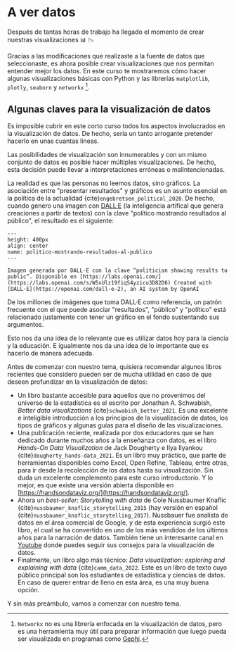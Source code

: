 # A ver datos 

Después de tantas horas de trabajo ha llegado el momento de crear nuestras visualizaciones 📊 📉

Gracias a las modificaciones que realizaste a la fuente de datos que seleccionaste, es ahora posible crear visualizaciones que nos permitan entender mejor los datos. En este curso te mostraremos cómo hacer algunas visualizaciones básicas con Python y las librerías `matplotlib`, `plotly`, `seaborn` y `networkx` [^footnote].

## Algunas claves para la visualización de datos

Es imposible cubrir en este corto curso todos los aspectos involucrados en la visualización de datos. De hecho, sería un tanto arrogante pretender hacerlo en unas cuantas líneas.

Las posibilidades de visualización son innumerables y con un mismo conjunto de datos es posible hacer múltiples visualizaciones. De hecho, esta decisión puede llevar a interpretaciones erróneas o malintencionadas.

La realidad es que las personas no leemos datos, sino gráficos. La asociación entre "presentar resultados" y gráficos es un asunto esencial en la política de la actualidad {cite}`engebretsen_political_2020`. De hecho, cuando genero una imagen con [DALL·E](https://openai.com/dall-e-2) (la inteligencia artifical que genera creaciones a partir de textos) con la clave "político mostrando resultados al público", el resultado es el siguiente:

```{figure} ../_static/imgs/visualizacion/dall-e.png
---
height: 400px
align: center
name: politico-mostrando-resultados-al-publico
---

Imagen generada por DALL-E con la clave “politician showing results to public”. Disponible en [https://labs.openai.com/](https://labs.openai.com/s/W5xUlz19fiqS4yzicu3D82D6) Created with [DALL·E](https://openai.com/dall-e-2), an AI system by OpenAI
```

De los millones de imágenes que toma DALL·E como referencia, un patrón frecuente con el que puede asociar "resultados", "público" y "político" está relacionado justamente con tener un gráfico en el fondo sustentando sus argumentos.

Esto nos da una idea de lo relevante que es utilizar datos hoy para la ciencia y la educación. E igualmente nos da una idea de lo importante que es hacerlo de manera adecuada.

Antes de comenzar con nuestro tema, quisiera recomendar algunos libros recientes que considero pueden ser de mucha utilidad en caso de que deseen profundizar en la visualización de datos:

- Un libro bastante accesible para aquellos que no provenimos del universo de la estadística es el escrito por Jonathan A. Schwabish, *Better data visualizations* {cite}`schwabish_better_2021`. Es una excelente e inteligible introducción a los principios de la visualización de datos, los tipos de gráficos y algunas guías para el diseño de las visualizaciones.
- Una publicación reciente, realizada por dos educadores que se han dedicado durante muchos años a la enseñanza con datos, es el libro *Hands-On Data Visualization* de Jack Dougherty e Ilya Ilyankou {cite}`dougherty_hands-data_2021`. Es un libro muy práctico, que parte de herramientas disponibles como Excel, Open Refine, Tableau, entre otras, para ir desde la recolección de los datos hasta su visualización. Sin duda un excelente complemento para este curso introductorio. Y lo mejor, es que existe una versión abierta disponible en [https://handsondataviz.org/](https://handsondataviz.org/).
- Ahora un *best-seller*: *Storytelling with data* de Cole Nussbaumer Knaflic {cite}`nussbaumer_knaflic_storytelling_2015` (hay versión en español {cite}`nussbaumer_knaflic_storytelling_2017`). Nussbauer fue analista de datos en el área comercial de Google, y de esta experiencia surgió este libro, el cual se ha convertido en uno de los más vendidos de los últimos años para la narración de datos. También tiene un interesante canal en [Youtube](https://www.youtube.com/c/storytellingwithdata) donde puedes seguir sus consejos para la visualización de datos.
- Finalmente, un libro algo más técnico: *Data visualization: exploring and explaining with data* {cite}`camm_data_2022`. Este es un libro de texto cuyo público principal son los estudiantes de estadística y ciencias de datos. En caso de querer entrar de lleno en esta área, es una muy buena opción.

Y sin más preámbulo, vamos a comenzar con nuestro tema.

[^footnote]: `Networkx` no es una librería enfocada en la visualización de datos, pero es una herramienta muy útil para preparar información que luego pueda ser visualizada en programas como [Gephi](https://gephi.org/).
